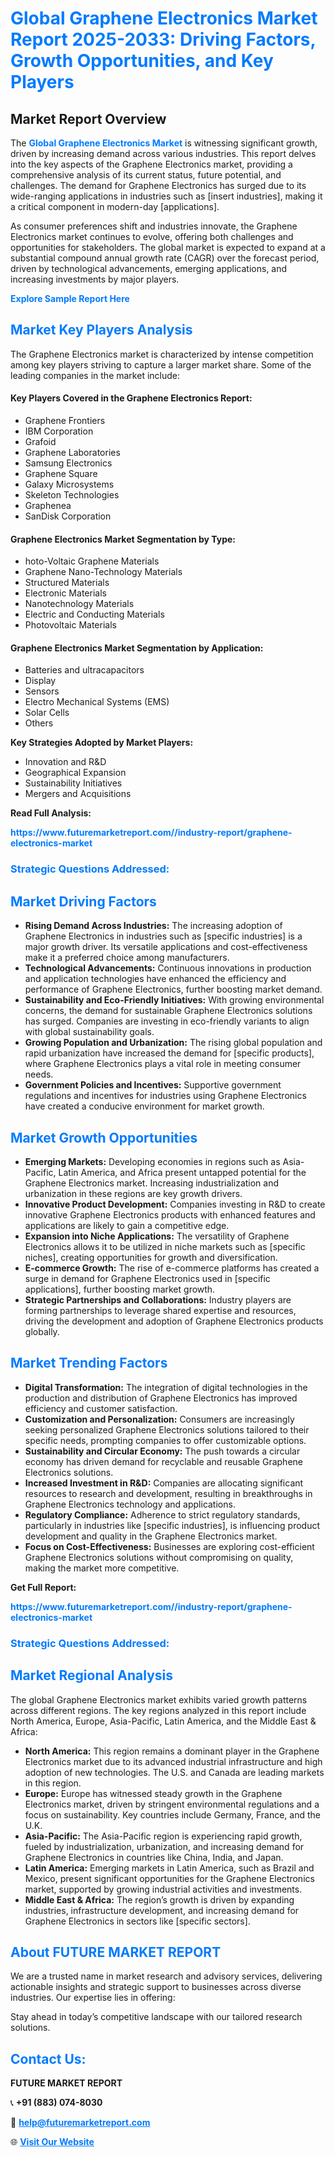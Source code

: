 <h1 style="color: #007BFF;">Global Graphene Electronics Market Report 2025-2033: Driving Factors, Growth Opportunities, and Key Players</h1>

<section id="overview">
<h2>Market Report Overview</h2>
<p>The <a href="https://www.futuremarketreport.com//industry-report/graphene-electronics-market" style="color: #007BFF; text-decoration: none;"><strong>Global Graphene Electronics Market</strong></a> is witnessing significant growth, driven by increasing demand across various industries. This report delves into the key aspects of the Graphene Electronics market, providing a comprehensive analysis of its current status, future potential, and challenges. The demand for Graphene Electronics has surged due to its wide-ranging applications in industries such as [insert industries], making it a critical component in modern-day [applications].</p>
<p>As consumer preferences shift and industries innovate, the Graphene Electronics market continues to evolve, offering both challenges and opportunities for stakeholders. The global market is expected to expand at a substantial compound annual growth rate (CAGR) over the forecast period, driven by technological advancements, emerging applications, and increasing investments by major players.</p>
</section>

<section id="overview">
<p><a href="https://www.futuremarketreport.com//request-sample/reportId=75389" style="color: #007BFF; text-decoration: none;"><strong>Explore Sample Report Here</strong></a></p>
</section>

<section id="key-players">
<h2 style="color: #007BFF;">Market Key Players Analysis</h2>
<p>The Graphene Electronics market is characterized by intense competition among key players striving to capture a larger market share. Some of the leading companies in the market include:</p>
<h4>Key Players Covered in the Graphene Electronics Report:</h4>
<ul><li>Graphene Frontiers</li><li>IBM Corporation</li><li>Grafoid</li><li>Graphene Laboratories</li><li>Samsung Electronics</li><li>Graphene Square</li><li>Galaxy Microsystems</li><li>Skeleton Technologies</li><li>Graphenea</li><li>SanDisk Corporation</li></ul>
<h4>Graphene Electronics Market Segmentation by Type:</h4>
<ul><li>hoto-Voltaic Graphene Materials</li><li>Graphene Nano-Technology Materials</li><li>Structured Materials</li><li>Electronic Materials</li><li>Nanotechnology Materials</li><li>Electric and Conducting Materials</li><li>Photovoltaic Materials</li></ul>

<h4>Graphene Electronics Market Segmentation by Application:</h4>
<ul><li>Batteries and ultracapacitors</li><li>Display</li><li>Sensors</li><li>Electro Mechanical Systems (EMS)</li><li>Solar Cells</li><li>Others</li></ul>
<p><strong>Key Strategies Adopted by Market Players:</strong></p>
<ul>
<li>Innovation and R&D</li>
<li>Geographical Expansion</li>
<li>Sustainability Initiatives</li>
<li>Mergers and Acquisitions</li>
</ul>
</section>

<section>
<p><strong>Read Full Analysis: </strong></p><a href="https://www.futuremarketreport.com//industry-report/graphene-electronics-market" style="color: #007BFF; text-decoration: none;"><strong>https://www.futuremarketreport.com//industry-report/graphene-electronics-market</strong></a>
<h3 style="color: #007BFF;">Strategic Questions Addressed:</h3>
</section>

<section id="driving-factors">
<h2 style="color: #007BFF;">Market Driving Factors</h2>
<ul>
<li><strong>Rising Demand Across Industries:</strong> The increasing adoption of Graphene Electronics in industries such as [specific industries] is a major growth driver. Its versatile applications and cost-effectiveness make it a preferred choice among manufacturers.</li>
<li><strong>Technological Advancements:</strong> Continuous innovations in production and application technologies have enhanced the efficiency and performance of Graphene Electronics, further boosting market demand.</li>
<li><strong>Sustainability and Eco-Friendly Initiatives:</strong> With growing environmental concerns, the demand for sustainable Graphene Electronics solutions has surged. Companies are investing in eco-friendly variants to align with global sustainability goals.</li>
<li><strong>Growing Population and Urbanization:</strong> The rising global population and rapid urbanization have increased the demand for [specific products], where Graphene Electronics plays a vital role in meeting consumer needs.</li>
<li><strong>Government Policies and Incentives:</strong> Supportive government regulations and incentives for industries using Graphene Electronics have created a conducive environment for market growth.</li>
</ul>
</section>

<section id="growth-opportunities">
<h2 style="color: #007BFF;">Market Growth Opportunities</h2>
<ul>
<li><strong>Emerging Markets:</strong> Developing economies in regions such as Asia-Pacific, Latin America, and Africa present untapped potential for the Graphene Electronics market. Increasing industrialization and urbanization in these regions are key growth drivers.</li>
<li><strong>Innovative Product Development:</strong> Companies investing in R&D to create innovative Graphene Electronics products with enhanced features and applications are likely to gain a competitive edge.</li>
<li><strong>Expansion into Niche Applications:</strong> The versatility of Graphene Electronics allows it to be utilized in niche markets such as [specific niches], creating opportunities for growth and diversification.</li>
<li><strong>E-commerce Growth:</strong> The rise of e-commerce platforms has created a surge in demand for Graphene Electronics used in [specific applications], further boosting market growth.</li>
<li><strong>Strategic Partnerships and Collaborations:</strong> Industry players are forming partnerships to leverage shared expertise and resources, driving the development and adoption of Graphene Electronics products globally.</li>
</ul>
</section>

<section id="trending-factors">
<h2 style="color: #007BFF;">Market Trending Factors</h2>
<ul>
<li><strong>Digital Transformation:</strong> The integration of digital technologies in the production and distribution of Graphene Electronics has improved efficiency and customer satisfaction.</li>
<li><strong>Customization and Personalization:</strong> Consumers are increasingly seeking personalized Graphene Electronics solutions tailored to their specific needs, prompting companies to offer customizable options.</li>
<li><strong>Sustainability and Circular Economy:</strong> The push towards a circular economy has driven demand for recyclable and reusable Graphene Electronics solutions.</li>
<li><strong>Increased Investment in R&D:</strong> Companies are allocating significant resources to research and development, resulting in breakthroughs in Graphene Electronics technology and applications.</li>
<li><strong>Regulatory Compliance:</strong> Adherence to strict regulatory standards, particularly in industries like [specific industries], is influencing product development and quality in the Graphene Electronics market.</li>
<li><strong>Focus on Cost-Effectiveness:</strong> Businesses are exploring cost-efficient Graphene Electronics solutions without compromising on quality, making the market more competitive.</li>
</ul>
</section>

<section>
<p><strong>Get Full Report: </strong></p><a href="https://www.futuremarketreport.com//industry-report/graphene-electronics-market" style="color: #007BFF; text-decoration: none;"><strong>https://www.futuremarketreport.com//industry-report/graphene-electronics-market</strong></a>
<h3 style="color: #007BFF;">Strategic Questions Addressed:</h3>
</section>


<section id="regional-analysis">
<h2 style="color: #007BFF;">Market Regional Analysis</h2>
<p>The global Graphene Electronics market exhibits varied growth patterns across different regions. The key regions analyzed in this report include North America, Europe, Asia-Pacific, Latin America, and the Middle East & Africa:</p>
<ul>
<li><strong>North America:</strong> This region remains a dominant player in the Graphene Electronics market due to its advanced industrial infrastructure and high adoption of new technologies. The U.S. and Canada are leading markets in this region.</li>
<li><strong>Europe:</strong> Europe has witnessed steady growth in the Graphene Electronics market, driven by stringent environmental regulations and a focus on sustainability. Key countries include Germany, France, and the U.K.</li>
<li><strong>Asia-Pacific:</strong> The Asia-Pacific region is experiencing rapid growth, fueled by industrialization, urbanization, and increasing demand for Graphene Electronics in countries like China, India, and Japan.</li>
<li><strong>Latin America:</strong> Emerging markets in Latin America, such as Brazil and Mexico, present significant opportunities for the Graphene Electronics market, supported by growing industrial activities and investments.</li>
<li><strong>Middle East & Africa:</strong> The region’s growth is driven by expanding industries, infrastructure development, and increasing demand for Graphene Electronics in sectors like [specific sectors].</li>
</ul>
</section>

<footer>
<h2 style="color: #007BFF;">About FUTURE MARKET REPORT</h2>
<p>We are a trusted name in market research and advisory services, delivering actionable insights and strategic support to businesses across diverse industries. Our expertise lies in offering:</p>

<p>Stay ahead in today’s competitive landscape with our tailored research solutions.</p>

<h2 style="color: #007BFF;">Contact Us:</h2>
<p><strong>FUTURE MARKET REPORT</strong></p>
<p>📞 <strong>+91 (883) 074-8030</strong></p>
<p>📧 <strong><a href="mailto:help@futuremarketreport.com" style="color: #007BFF;">help@futuremarketreport.com</a></strong></p>
<p>🌐 <strong><a href="https://www.futuremarketreport.com/" style="color: #007BFF;">Visit Our Website</a></strong></p>
</footer>